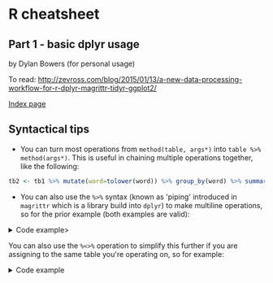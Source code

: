 # R cheatsheet
## Part 1 - basic dplyr usage

by Dylan Bowers (for personal usage)

To read: http://zevross.com/blog/2015/01/13/a-new-data-processing-workflow-for-r-dplyr-magrittr-tidyr-ggplot2/

[Index page](https://github.com/enragednuke/R-language-cheatsheet/blob/master/README.md)

## Syntactical tips

 * You can turn most operations from `method(table, args*)` into `table %>% method(args*)`. This is useful in chaining multiple operations together, like the following:

```R
tb2 <- tb1 %>% mutate(word=tolower(word)) %>% group_by(word) %>% summarize(total = sum(word_count))
```

 * You can also use the `%>%` syntax (known as 'piping' introduced in `magrittr` which is a library build into `dplyr`) to make multiline operations, so for the prior example (both examples are valid):

<details>
<summary>Code example></summary>
```R
tb2 <- tb1 %>%
 mutate(word=tolower(word)) %>%
 group_by(word) %>%
 summarize(total = sum(word_count))
```
</details>

You can also use the `%<>%` operation to simplify this further if you are assigning to the same table you're operating on, so for example:

<details>
<summary>Code example</summary>
```R
tb1 <- filter(tb1, word=='henry')
# OR
tb1 <- tb1 %>% filter(word=='henry')

# Can be rewritten as this
tb1 %<>% filter(word=='henry')
```
</details>

## Stuff you may want to know from other languages

 * **Joining together a list of strings**
  *  `paste(vector, collapse=char)`
   * So to join `c(1,2,3)` to `123` is `paste(c(1,2,3), collapse='')`
   * Or perhaps a CSV? `paste(c('a', 'c', 'e'), collapse=', ')`
 * **Summing a list of numbers**
  * `sum(vector)`
 * **Standard deviation of a list of numbers**
  * `sd(vector)`

## Basic dplyr method index

### Sorting 
Sorts data based on a column
 * **Usage**: `arrange(table, args*)`
 * **Params**
  * `args` is any number of methods of columns to sort by. Each column defaults to ascending order (low to high). To specify descending order, do `desc(column)` instead. Will prioritize the earlier columns you put in the list.

For example: `tbl %<>% arrange(desc(num))` will sort with the rows that contain the highest value of `num` at the top.

### Basic Mutations
Modifications to a table (i.e. multiply everything by 5, etc
  *  **Usage**: `mutate(table, args*)`
  *  **Params**
   *  `args` is any number of `key-function` re-assignment arguments

For example (in a table with a column 'apps' and 'num'): `mutate(table, apps=tolower(apps), num=num*2)` (convert all `apps` values to lowercase and double their `num` values

### Filtrations
Not much to say about this, very straight forward
  * **Usage**: `filter(table, args*)`
  * **Params**
   * `args` is any number of `key-function` predicate arguments

For example (in a table with a column 'apps' and 'num'): `mutate(table, apps==tolower(apps), num==2)` (only keep rows where `apps` is all lowercase and its `num` value is 2)

### Basic Grouping
Used to generate sub-groups to then be iterated on by another operation (i.e. if you group by `word` then `summarize` on `total = sum(word_count)` right after, it will maintain the `word` column)
  * **Usage**: `group_by(table, args*)`
  * **Params**
   * `args` is a list of column names you want to group by (they will group if every `arg` is equal, so you can group rows by `age` and `date` if they had those columnns and it would form pseudo-groups for those with identical `age`s **and** `date`s.

For example: `group_by(table, apps, num)` (Generate groups where `apps` and `num` are equal)

### Summarizing
Used for literally **summarizing** a table.
  * **Usage**: `summarize(table, args*)`
  * **Params**
   * `args` is a list of new column assignment statements. The values given to `args` will become the new columns in the table produced by this operation

Disclaimer: This is often used with combination statements like `sum` or `sd` (standard deviation) over numerical columns

For example: `summarize(table,  s=sum(num))`
